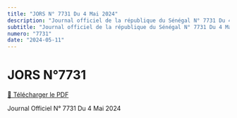```yaml
---
title: "JORS N° 7731 Du 4 Mai 2024"
description: "Journal officiel de la république du Sénégal N° 7731 Du 4 Mai 2024"
subtitle: "Journal officiel de la république du Sénégal N° 7731 Du 4 Mai 2024"
numero: "7731"
date: "2024-05-11"
---
```


# JORS N°7731

<a href="/pdf/jors/JO-7731-du-04-mai-2024.pdf" target="_blank">📄 Télécharger le PDF</a>

Journal Officiel N° 7731 Du 4 Mai 2024
